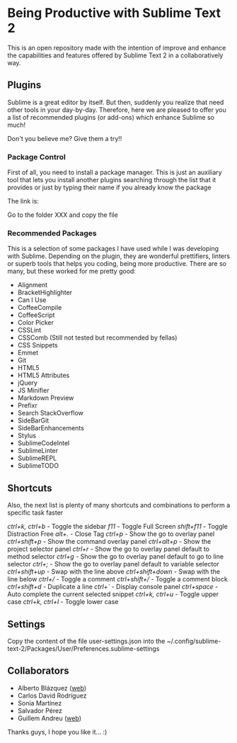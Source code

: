 # Being Productive with Sublime Text 2

This is an open repository made with the intention of improve and enhance the capabilities and features offered by Sublime Text 2 in a collaboratively way.



## Plugins

Sublime is a great editor by itself. But then, suddenly you realize that need other tools in your day-by-day. Therefore, here we are pleased to offer you a list of recommended plugins (or add-ons) which enhance Sublime so much!

Don't you believe me? Give them a try!!



### Package Control

First of all, you need to install a package manager. This is just an auxiliary tool that lets you install another plugins searching through the list that it provides or just by typing their name if you already know the package

The link is:

Go to the folder XXX and copy the file



### Recommended Packages

This is a selection of some packages I have used while I was developing with Sublime. Depending on the plugin, they are wonderful prettifiers, linters or superb tools that helps you coding, being more productive. There are so many, but these worked for me pretty good:

- Alignment
- BracketHighlighter
- Can I Use
- CoffeeCompile
- CoffeeScript
- Color Picker
- CSSLint
- CSSComb (Still not tested but recommended by fellas)
- CSS Snippets
- Emmet
- Git
- HTML5
- HTML5 Attributes
- jQuery
- JS Minifier
- Markdown Preview
- Prefixr
- Search StackOverflow
- SideBarGit
- SideBarEnhancements
- Stylus
- SublimeCodeIntel
- SublimeLinter
- SublimeREPL
- SublimeTODO


## Shortcuts

Also, the next list is plenty of many shortcuts and combinations to perform a specific task faster

*ctrl+k, ctrl+b* - Toggle the sidebar
*f11* - Toggle Full Screen
*shift+f11* - Toggle Distraction Free
*alt+.* - Close Tag
*ctrl+p* - Show the go to overlay panel
*ctrl+shift+p* - Show the command overlay panel
*ctrl+alt+p* - Show the project selector panel
*ctrl+r* - Show the go to overlay panel default to method selector
*ctrl+g* - Show the go to overlay panel default to go to line selector
*ctrl+;* - Show the go to overlay panel default to variable selector
*ctrl+shift+up* - Swap with the line above
*ctrl+shift+down* - Swap with the line below
*ctrl+/* - Toggle a comment
*ctrl+shift+/* - Toggle a comment block
*ctrl+shift+d* - Duplicate a line
*ctrl+`* - Display console panel
*ctrl+space* - Auto complete the current selected snippet
*ctrl+k, ctrl+u* - Toggle upper case
*ctrl+k, ctrl+l* - Toggle lower case


## Settings

Copy the content of the file user-settings.json into the ~/.config/sublime-text-2/Packages/User/Preferences.sublime-settings



## Collaborators

- Alberto Blázquez ([web](http://albertoblazquez.net))
- Carlos David Rodríguez
- Sonia Martínez
- Salvador Pérez
- Guillem Andreu ([web](http://guillemandreu.com/en/))


Thanks guys, I hope you like it... :)

